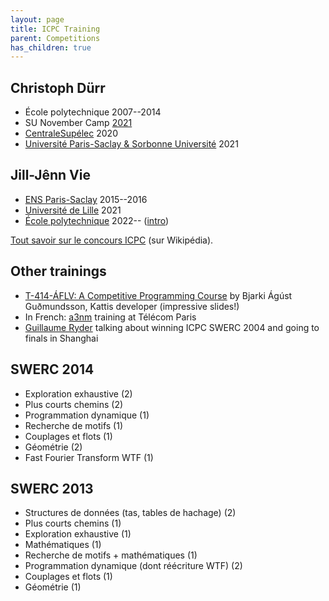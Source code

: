 ```yaml
---
layout: page
title: ICPC Training
parent: Competitions
has_children: true
---
```


## Christoph Dürr

- École polytechnique 2007--2014
- SU November Camp [2021](https://nuage.lip6.fr/s/Z5qY9pAdYQ5CxS7)
- [CentraleSupélec](/club-ecs) 2020
- [Université Paris-Saclay & Sorbonne Université](/club-paris) 2021

## Jill-Jênn Vie

- [ENS Paris-Saclay](/club-cachan) 2015--2016
- [Université de Lille](/club-ecl) 2021
- [École polytechnique](/icpc/polytechnique/) 2022-- ([intro](https://jjv.ie/slides/swerc-intro2024.pdf))

[Tout savoir sur le concours ICPC](https://fr.wikipedia.org/wiki/International_Collegiate_Programming_Contest) (sur Wikipédia).

## Other trainings

- [T-414-ÁFLV: A Competitive Programming Course](https://algo.is/t-414-aflv-competitive-programming-course-2016) by Bjarki Ágúst Guðmundsson, Kattis developer (impressive slides!)
- In French: [a3nm](https://a3nm.net/work/teaching/#y2022-inf280) training at Télécom Paris
- [Guillaume Ryder](https://gryder.org/acm-icpc/) talking about winning ICPC SWERC 2004 and going to finals in Shanghai

## SWERC 2014

- Exploration exhaustive (2)
- Plus courts chemins (2)
- Programmation dynamique (1)
- Recherche de motifs (1)
- Couplages et flots (1)
- Géométrie (2)
- Fast Fourier Transform WTF (1)

## SWERC 2013

- Structures de données (tas, tables de hachage) (2)
- Plus courts chemins (1)
- Exploration exhaustive (1)
- Mathématiques (1)
- Recherche de motifs + mathématiques (1)
- Programmation dynamique (dont réécriture WTF) (2)
- Couplages et flots (1)
- Géométrie (1)

